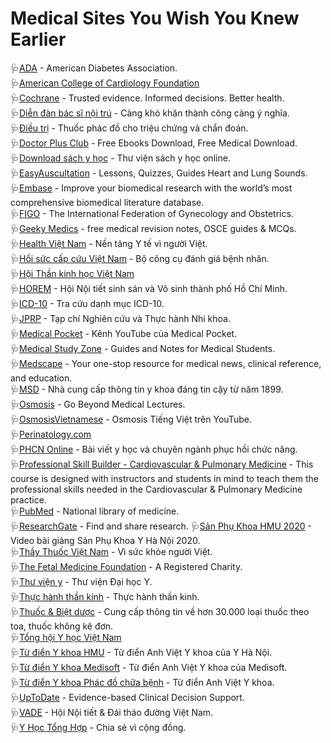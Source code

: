 # Medical Sites You Wish You Knew Earlier

🩺[ADA](https://www.diabetes.org) - American Diabetes Association.<br>
🩺[American College of Cardiology Foundation](https://www.acc.org)<br>
🩺[Cochrane](https://www.cochrane.org/) - Trusted evidence. Informed decisions. Better health.<br>
🩺[Diễn đàn bác sĩ nội trú](https://bacsinoitru.vn) - Càng khó khăn thành công càng ý nghĩa.<br>
🩺[Điều trị](https://www.dieutri.vn) - Thuốc phác đồ cho triệu chứng và chẩn đoán.<br>
🩺[Doctor Plus Club](https://doctorplus.club) - Free Ebooks Download, Free Medical Download.<br>
🩺[Download sách y học](https://downloadsachyhoc.com) - Thư viện sách y học online.<br>
🩺[EasyAuscultation](https://www.easyauscultation.com/) - Lessons, Quizzes, Guides Heart and Lung Sounds.<br>
🩺[Embase](https://www.embase.com/) - Improve your biomedical research with the world’s most comprehensive biomedical literature database.<br>
🩺[FIGO](https://www.figo.org) - The International Federation of Gynecology and Obstetrics.<br>
🩺[Geeky Medics](https://geekymedics.com/) - free medical revision notes, OSCE guides & MCQs.<br>
🩺[Health Việt Nam](https://healthvietnam.vn/) - Nền tảng Y tế vì người Việt.<br>
🩺[Hồi sức cấp cứu Việt Nam](https://hscc.vn/tools.asp) - Bộ công cụ đánh giá bệnh nhân.<br>
🩺[Hội Thần kinh học Việt Nam](https://hoithankinhhocvietnam.com.vn/)<br>
🩺[HOREM](http://hosrem.org.vn) - Hội Nội tiết sinh sản và Vô sinh thành phố Hồ Chí Minh.<br>
🩺[ICD-10](http://icd.kcb.vn) - Tra cứu danh mục ICD-10.<br>
🩺[JPRP](https://jprp.vn/index.php/JPRP) - Tạp chí Nghiên cứu và Thực hành Nhi khoa.<br>
🩺[Medical Pocket](https://www.youtube.com/channel/UCzfNqeN-7MKWWVuKL3y7fRw) - Kênh YouTube của Medical Pocket.<br>
🩺[Medical Study Zone](https://medicalstudyzone.com) - Guides and Notes for Medical Students.<br>
🩺[Medscape](https://www.medscape.com) - Your one-stop resource for medical news, clinical reference, and education.<br>
🩺[MSD](https://www.msdmanuals.com/vi) - Nhà cung cấp thông tin y khoa đáng tin cậy từ năm 1899.<br>
🩺[Osmosis](https://www.osmosis.org) - Go Beyond Medical Lectures.<br>
🩺[OsmosisVietnamese](https://www.youtube.com/channel/UCj4fwpXgw-jyiZ4TPAdChbw) - Osmosis Tiếng Việt trên YouTube.<br>
🩺[Perinatology.com](http://perinatology.com)<br>
🩺[PHCN Online](https://phcn-online.com/) - Bài viết y học và chuyên ngành phục hồi chức năng.<br>
🩺[Professional Skill Builder - Cardiovascular & Pulmonary Medicine](https://open.umich.edu/find/open-educational-resources/medical/professional-skill-builder-cardiovascular-pulmonary-medicine) - This course is designed with instructors and students in mind to teach them the professional skills needed in the Cardiovascular & Pulmonary Medicine practice.<br>
🩺[PubMed](https://pubmed.ncbi.nlm.nih.gov) - National library of medicine.<br>
🩺[ResearchGate](https://www.researchgate.net/) - Find and share research.
🩺[Sản Phụ Khoa HMU 2020](https://youtube.com/playlist?list=PLL1t1-UomvZ_LTucKsiTVLxU0_IStehl4) - Video bài giảng Sản Phụ Khoa Y Hà Nội 2020.<br>
🩺[Thầy Thuốc Việt Nam](https://thaythuocvietnam.vn) - Vì sức khỏe người Việt.<br>
🩺[The Fetal Medicine Foundation](https://fetalmedicine.org) - A Registered Charity.<br>
🩺[Thư viện y](https://thuvieny.com) - Thư viện Đại học Y.<br>
🩺[Thực hành thần kinh](https://thuchanhthankinh.com/) - Thực hành thần kinh.<br>
🩺[Thuốc & Biệt dược](https://www.thuocbietduoc.com.vn/) - Cung cấp thông tin về hơn 30.000 loại thuốc theo toa, thuốc không kê đơn.<br>
🩺[Tổng hội Y học Việt Nam](http://tonghoiyhoc.vn)<br>
🩺[Từ điển Y khoa HMU](https://hmu.edu.vn/news/dict.aspx) - Từ điển Anh Việt Y khoa của Y Hà Nội.<br>
🩺[Từ điển Y khoa Medisoft](http://medisoft.com.vn/medic.asp) - Từ điển Anh Việt Y khoa của Medisoft.<br>
🩺[Từ điển Y khoa Phác đồ chữa bệnh](https://phacdochuabenh.com/tu-dien-y-hoc/tratu.php) - Từ điển Anh Việt Y khoa.<br>
🩺[UpToDate](https://www.uptodate.com/contents/search) - Evidence-based Clinical Decision Support.<br>
🩺[VADE](https://vade.org.vn) - Hội Nội tiết & Đái tháo đường Việt Nam.<br>
🩺[Y Học Tổng Hợp](https://yhoctonghop.vn) - Chia sẻ vì cộng đồng.<br>
